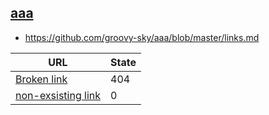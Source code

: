 
## [aaa](https://github.com/groovy-sky/aaa)
* https://github.com/groovy-sky/aaa/blob/master/links.md

| URL | State |
| --- | --- |
| [Broken link](https://github.com/groovy-sky/aaa/blob/master/READme.mD2) | 404 |
| [non-exsisting link](https://non-exsisting-domain.none/test_q) | 0 |
